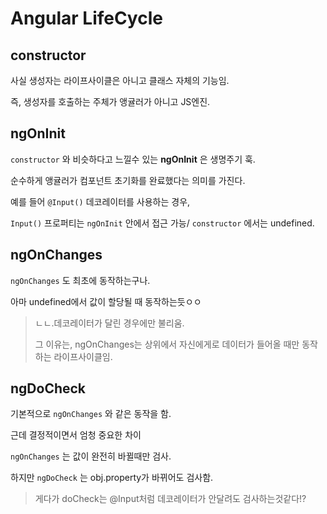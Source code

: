 # Angular LifeCycle



## constructor

사실 생성자는 라이프사이클은 아니고 클래스 자체의 기능임.

즉, 생성자를 호출하는 주체가 앵귤러가 아니고 JS엔진.



## ngOnInit

`constructor` 와 비슷하다고 느낄수 있는 **ngOnInit** 은 생명주기 훅.

순수하게 앵귤러가 컴포넌트 초기화를 완료했다는 의미를 가진다.



예를 들어 `@Input()` 데코레이터를 사용하는 경우,

`Input()` 프로퍼티는 `ngOnInit` 안에서 접근 가능/ `constructor` 에서는 undefined.



## ngOnChanges

`ngOnChanges` 도 최초에 동작하는구나.

아마 undefined에서 값이 할당될 때 동작하는듯ㅇㅇ

> ㄴㄴ.데코레이터가 달린 경우에만 불리움.
>
> 그 이유는, ngOnChanges는 상위에서 자신에게로 데이터가 들어올 때만 동작하는 라이프사이클임.



## ngDoCheck

기본적으로 `ngOnChanges` 와 같은 동작을 함.

근데 결정적이면서 엄청 중요한 차이

`ngOnChanges` 는 값이 완전히 바뀔때만 검사.

하지만 `ngDoCheck` 는 obj.property가 바뀌어도 검사함.

> 게다가 doCheck는 @Input처럼 데코레이터가 안달려도 검사하는것같다!?
